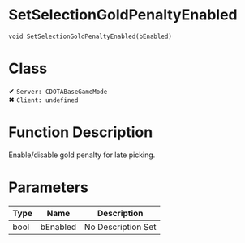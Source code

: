 # SetSelectionGoldPenaltyEnabled
```
void SetSelectionGoldPenaltyEnabled(bEnabled)
```
# Class
✔ `Server: CDOTABaseGameMode`  
✖ `Client: undefined`  

# Function Description
Enable/disable gold penalty for late picking.
# Parameters
Type|Name|Description
--|--|--
bool|bEnabled|No Description Set
